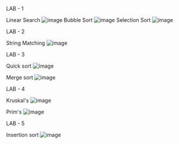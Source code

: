 LAB - 1

Linear Search
![image](https://github.com/user-attachments/assets/d7ff6c7b-9ab1-44e5-9159-a6107da25e26)
Bubble Sort
![image](https://github.com/user-attachments/assets/a9838403-ff0e-4930-a35b-6e7e36dc5841)
Selection Sort
![image](https://github.com/user-attachments/assets/c3446c01-e037-4220-bb93-a26ef289a7b2)

LAB - 2

String Matching
![image](https://github.com/user-attachments/assets/17708fc4-f13c-419a-9d10-ee69d1d73956)

LAB - 3

Quick sort
![image](https://github.com/user-attachments/assets/64856d14-aefc-4d17-b1e4-dae27f33f9c4)

Merge sort
![image](https://github.com/user-attachments/assets/b34ec59d-50f3-4601-bd2c-2e6ee3c5250e)

LAB - 4

Kruskal's
![image](https://github.com/user-attachments/assets/b8f6945c-563e-45c3-8271-4dc5bff4aa98)

Prim's
![image](https://github.com/user-attachments/assets/e28ec39a-2939-470e-b590-e1cf7173c23d)


LAB - 5

Insertion sort
![image](https://github.com/user-attachments/assets/a27f45f1-e180-4c1e-a57b-5e9cfaf2bc36)

